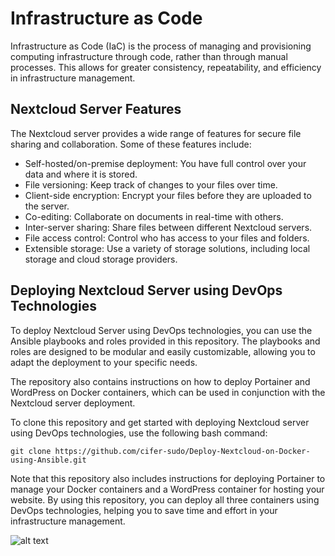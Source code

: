<!DOCTYPE html>
<html lang="en">

<head>
  <meta charset="UTF-8">
</head>

<body>

  <h1>Infrastructure as Code</h1>

  <p>Infrastructure as Code (IaC) is the process of managing and provisioning computing infrastructure through code, rather than through manual processes. This allows for greater consistency, repeatability, and efficiency in infrastructure management.</p>

  <h2>Nextcloud Server Features</h2>

  <p>The Nextcloud server provides a wide range of features for secure file sharing and collaboration. Some of these features include:</p>

  <ul>
    <li>Self-hosted/on-premise deployment: You have full control over your data and where it is stored.</li>
    <li>File versioning: Keep track of changes to your files over time.</li>
    <li>Client-side encryption: Encrypt your files before they are uploaded to the server.</li>
    <li>Co-editing: Collaborate on documents in real-time with others.</li>
    <li>Inter-server sharing: Share files between different Nextcloud servers.</li>
    <li>File access control: Control who has access to your files and folders.</li>
    <li>Extensible storage: Use a variety of storage solutions, including local storage and cloud storage providers.</li>
  </ul>

  <h2>Deploying Nextcloud Server using DevOps Technologies</h2>

  <p>To deploy Nextcloud Server using DevOps technologies, you can use the Ansible playbooks and roles provided in this repository. The playbooks and roles are designed to be modular and easily customizable, allowing you to adapt the deployment to your specific needs.</p>

  <p>The repository also contains instructions on how to deploy Portainer and WordPress on Docker containers, which can be used in conjunction with the Nextcloud server deployment.</p>

  <p>To clone this repository and get started with deploying Nextcloud server using DevOps technologies, use the following bash command:</p>

  <pre><code>git clone https://github.com/cifer-sudo/Deploy-Nextcloud-on-Docker-using-Ansible.git</code></pre>

  <p>Note that this repository also includes instructions for deploying Portainer to manage your Docker containers and a WordPress container for hosting your website. By using this repository, you can deploy all three containers using DevOps technologies, helping you to save time and effort in your infrastructure management.</p>

</body>

</html>

 ![alt text](https://www.ansible.com/hubfs/2016_Images/Blog_Headers/Ansible-Docker-Blog-2.png)
 
